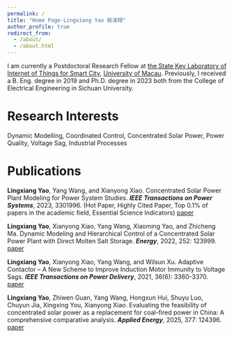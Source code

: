 ```yaml
---
permalink: /
title: "Home Page-Lingxiang Yao 姚凌翔"
author_profile: true
redirect_from: 
  - /about/
  - /about.html
---
```




I am currently a Postdoctoral Research Fellow at [the State Key Laboratory of Internet of Things for Smart City](https://skliotsc.um.edu.mo/), [University of Macau](https://www.um.edu.mo/). Previously, I received a B. Eng. degree in 2019 and Ph.D. degree in 2023 both from the College of Electrical Engineering in Sichuan University.


Research Interests
======
Dynamic Modelling, Coordinated Control, Concentrated Solar Power, Power Quality, Voltage Sag, Industrial Processes


Publications
======
**Lingxiang Yao**, Yang Wang, and Xianyong Xiao. Concentrated Solar Power Plant Modeling for Power System Studies. **_IEEE Transactions on Power Systems_**, 2023, 3301996. (Hot Paper, Highly Cited Paper, Top 0.1% of  papers in the academic field, Essential Science Indicators) [paper](https://doi.org/10.1109/TPWRS.2023.3301996)

**Lingxiang Yao**, Xianyong Xiao, Yang Wang, Xiaoming Yao, and Zhicheng Ma. Dynamic Modeling and Hierarchical Control of a Concentrated Solar Power Plant with Direct Molten Salt Storage. **_Energy_**, 2022, 252: 123999. [paper](https://doi.org/10.1016/j.energy.2022.123999)

**Lingxiang Yao**, Xianyong Xiao, Yang Wang, and Wilsun Xu. Adaptive Contactor – A New Scheme to Improve Induction Motor Immunity to Voltage Sags. **_IEEE Transactions on Power Delivery_**, 2021, 36(6): 3360-3370. [paper](https://doi.org/10.1109/TPWRD.2020.3038947)

**Lingxiang Yao**, Zhiwen Guan, Yang Wang, Hongxun Hui, Shuyu Luo, Chuyun Jia, Xingxing You, Xianyong Xiao. Evaluating the feasibility of concentrated solar power as a replacement for coal-fired power in China: A comprehensive comparative analysis. **_Applied Energy_**, 2025, 377: 124396. [paper](https://doi.org/10.1016/j.apenergy.2024.124396)

